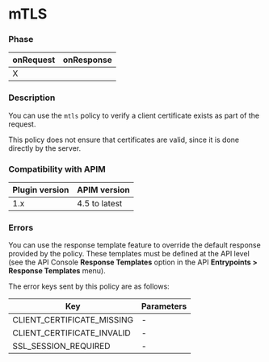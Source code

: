 # mTLS

### Phase <a href="#user-content-phase" id="user-content-phase"></a>

| onRequest | onResponse |
| --------- | ---------- |
| X         |            |

### Description <a href="#user-content-description" id="user-content-description"></a>

You can use the `mtls` policy to verify a client certificate exists as part of the request.

This policy does not ensure that certificates are valid, since it is done directly by the server.

### Compatibility with APIM <a href="#user-content-compatibility-with-apim" id="user-content-compatibility-with-apim"></a>

| Plugin version | APIM version  |
| -------------- | ------------- |
| 1.x            | 4.5 to latest |

### Errors <a href="#user-content-errors" id="user-content-errors"></a>

You can use the response template feature to override the default response provided by the policy. These templates must be defined at the API level (see the API Console **Response Templates** option in the API **Entrypoints > Response Templates** menu).

The error keys sent by this policy are as follows:

| Key                          | Parameters |
| ---------------------------- | ---------- |
| CLIENT\_CERTIFICATE\_MISSING | -          |
| CLIENT\_CERTIFICATE\_INVALID | -          |
| SSL\_SESSION\_REQUIRED       | -          |
